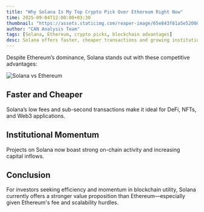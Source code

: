 ```yaml
---
title: "Why Solana Is My Top Crypto Pick Over Ethereum Right Now"
time: 2025-09-04T12:00:00+03:30
thumbnail: "https://assets.staticimg.com/reaper-image/65e843f81a5e5200015cdaaa_Solana%20vs.%20Ethereum1600x900.jpg?d=800x450&format=webp"
author: "CAN Analysis Team"
tags: [Solana, Ethereum, crypto picks, blockchain advantages]
desc: Solana offers faster, cheaper transactions and growing institutional adoption—making it a stronger pick compared to Ethereum’s current limitations.
---
```


Despite Ethereum’s dominance, Solana stands out with these competitive advantages:

![Solana vs Ethereum](https://assets.staticimg.com/reaper-image/65e843f81a5e5200015cdaaa_Solana%20vs.%20Ethereum1600x900.jpg?d=800x450&format=webp)

## Faster and Cheaper
Solana’s low fees and sub-second transactions make it ideal for DeFi, NFTs, and Web3 applications.

## Institutional Momentum
Projects on Solana now boast strong on-chain activity and increasing capital inflows.

## Conclusion
For investors seeking efficiency and momentum in blockchain utility, Solana currently offers a stronger value proposition than Ethereum—especially given Ethereum's fee and scalability hurdles.
